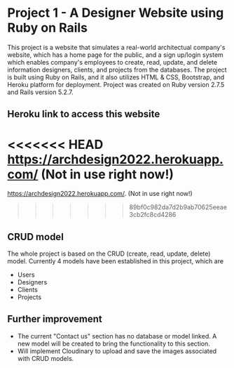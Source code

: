 # Project 1 - A Designer Website using Ruby on Rails

This project is a website that simulates a real-world architectual company's website, which has a home page for the public, and a sign up/login system which enables company's employees to create, read, update, and delete information designers, clients, and projects from the databases. The project is built using Ruby on Rails, and it also utilizes HTML & CSS, Bootstrap, and Heroku platform for deployment. Project was created on Ruby version 2.7.5 and Rails version 5.2.7.

Heroku link to access this website
-------------------------------------------------------
<<<<<<< HEAD
https://archdesign2022.herokuapp.com/  (Not in use right now!)
=======
https://archdesign2022.herokuapp.com/. (Not in use right now!)
>>>>>>> 89bf0c982da7d2b9ab70625eeae3cb2fc8cd4286

CRUD model
-------------------------------------------------------
The whole project is based on the CRUD (create, read, update, delete) model. Currently 4 models have been established in this project, which are
* Users
* Designers
* Clients
* Projects

Further improvement
-------------------------------------------------------
* The current "Contact us" section has no database or model linked. A new model will be created to bring the functionality to this section.
* Will implement Cloudinary to upload and save the images associated with CRUD models.



